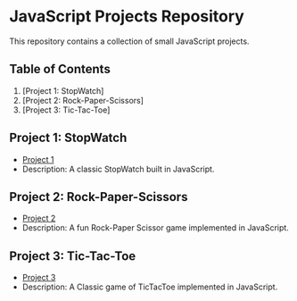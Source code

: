 # JavaScript Projects Repository

This repository contains a collection of small JavaScript projects.

## Table of Contents

1. [Project 1: StopWatch]
2. [Project 2: Rock-Paper-Scissors]
3. [Project 3: Tic-Tac-Toe]
<!-- 3. [Project 3: Your Next Project](your-next-project/README.md) -->

## Project 1: StopWatch

- [Project 1](https://github.com/Ovalelephant35/JavaScript-Projects/tree/main/Project-1-StopWatch)
- Description: A classic StopWatch built in JavaScript.

## Project 2: Rock-Paper-Scissors

- [Project 2](https://github.com/Ovalelephant35/JavaScript-Projects/tree/main/Project-2-RockPaperScissors)
- Description: A fun Rock-Paper Scissor game implemented in JavaScript.

## Project 3: Tic-Tac-Toe

- [Project 3](https://github.com/Ovalelephant35/JavaScript-Projects/tree/main/Project-3-TicTactToe)
- Description: A Classic game of TicTacToe implemented in JavaScript.
